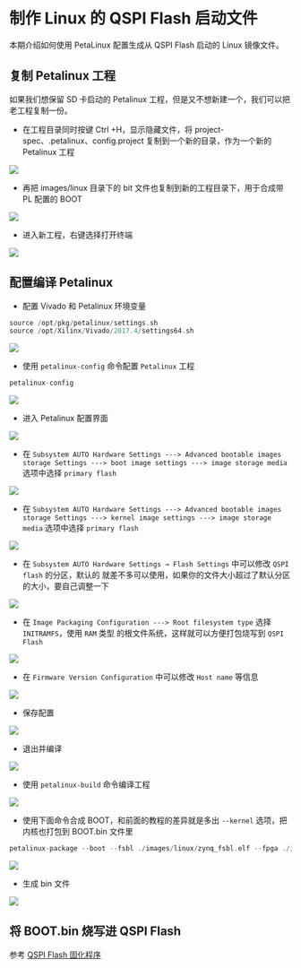# 制作 Linux 的 QSPI Flash 启动文件

本期介绍如何使用 PetaLinux 配置生成从 QSPI Flash 启动的 Linux 镜像文件。

## 复制 Petalinux 工程

如果我们想保留 SD 卡启动的 Petalinux 工程，但是又不想新建一个，我们可以把老工程复制一份。

- 在工程目录同时按键 Ctrl +H，显示隐藏文件，将 project-spec、.petalinux、config.project 复制到一个新的目录，作为一个新的 Petalinux 工程

![](./images/qspi_startup/qspi_startup01.png)

- 再把 images/linux 目录下的 bit 文件也复制到新的工程目录下，用于合成带 PL 配置的 BOOT

![](./images/qspi_startup/qspi_startup02.png)

- 进入新工程，右键选择打开终端

![](./images/qspi_startup/qspi_startup03.png)

## 配置编译 Petalinux

- 配置 Vivado 和 Petalinux 环境变量

```c
source /opt/pkg/petalinux/settings.sh
source /opt/Xilinx/Vivado/2017.4/settings64.sh
```

![](./images/qspi_startup/qspi_startup04.png)

- 使用 `petalinux-config` 命令配置 `Petalinux` 工程

```c
petalinux-config
```

![](./images/qspi_startup/qspi_startup05.png)

- 进入 Petalinux 配置界面

![](./images/qspi_startup/qspi_startup06.png)

- 在 `Subsystem AUTO Hardware Settings ---> Advanced bootable images storage Settings --->
boot image settings ---> image storage media` 选项中选择 `primary flash`

![](./images/qspi_startup/qspi_startup07.png)

- 在 `Subsystem AUTO Hardware Settings ---> Advanced bootable images storage Settings --->
kernel image settings ---> image storage media` 选项中选择 `primary flash`

![](./images/qspi_startup/qspi_startup08.png)

- 在 `Subsystem AUTO Hardware Settings → Flash Settings` 中可以修改 `QSPI flash` 的分区，默认的
就差不多可以使用，如果你的文件大小超过了默认分区的大小，要自己调整一下

![](./images/qspi_startup/qspi_startup09.png)

- 在 `Image Packaging Configuration ---> Root filesystem type` 选择 `INITRAMFS`，使用 `RAM` 类型
的根文件系统，这样就可以方便打包烧写到 `QSPI Flash`

![](./images/qspi_startup/qspi_startup10.png)

- 在 `Firmware Version Configuration` 中可以修改 `Host name` 等信息

![](./images/qspi_startup/qspi_startup11.png)

- 保存配置

![](./images/qspi_startup/qspi_startup12.png)

- 退出并编译

![](./images/qspi_startup/qspi_startup13.png)

- 使用 `petalinux-build` 命令编译工程

![](./images/qspi_startup/qspi_startup14.png)

- 使用下面命令合成 BOOT，和前面的教程的差异就是多出 `--kernel` 选项，把内核也打包到
BOOT.bin 文件里

```c
petalinux-package --boot --fsbl ./images/linux/zynq_fsbl.elf --fpga ./images/linux/platform.bit --u-boot --kernel --force
```

![](./images/qspi_startup/qspi_startup15.png)

- 生成 bin 文件

![](./images/qspi_startup/qspi_startup16.png)

## 将 BOOT.bin 烧写进 QSPI Flash

参考 [QSPI Flash 固化程序](./../SDK/qspi_solidify.md)
